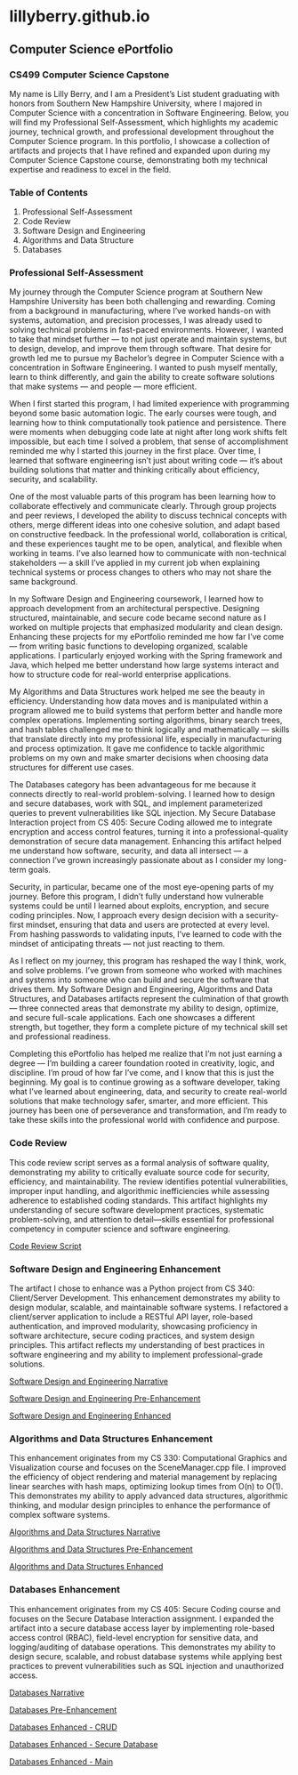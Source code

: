 # lillyberry.github.io

## Computer Science ePortfolio

### CS499 Computer Science Capstone

My name is Lilly Berry, and I am a President’s List student graduating with honors from Southern New Hampshire University, where I majored in Computer Science with a concentration in Software Engineering. Below, you will find my Professional Self-Assessment, which highlights my academic journey, technical growth, and professional development throughout the Computer Science program. In this portfolio, I showcase a collection of artifacts and projects that I have refined and expanded upon during my Computer Science Capstone course, demonstrating both my technical expertise and readiness to excel in the field.

### Table of Contents
1. Professional Self-Assessment
2. Code Review
3. Software Design and Engineering
4. Algorithms and Data Structure
5. Databases

### Professional Self-Assessment

My journey through the Computer Science program at Southern New Hampshire University has been both challenging and rewarding. Coming from a background in manufacturing, where I’ve worked hands-on with systems, automation, and precision processes, I was already used to solving technical problems in fast-paced environments. However, I wanted to take that mindset further — to not just operate and maintain systems, but to design, develop, and improve them through software. That desire for growth led me to pursue my Bachelor’s degree in Computer Science with a concentration in Software Engineering. I wanted to push myself mentally, learn to think differently, and gain the ability to create software solutions that make systems — and people — more efficient.

When I first started this program, I had limited experience with programming beyond some basic automation logic. The early courses were tough, and learning how to think computationally took patience and persistence. There were moments when debugging code late at night after long work shifts felt impossible, but each time I solved a problem, that sense of accomplishment reminded me why I started this journey in the first place. Over time, I learned that software engineering isn’t just about writing code — it’s about building solutions that matter and thinking critically about efficiency, security, and scalability.

One of the most valuable parts of this program has been learning how to collaborate effectively and communicate clearly. Through group projects and peer reviews, I developed the ability to discuss technical concepts with others, merge different ideas into one cohesive solution, and adapt based on constructive feedback. In the professional world, collaboration is critical, and these experiences taught me to be open, analytical, and flexible when working in teams. I’ve also learned how to communicate with non-technical stakeholders — a skill I’ve applied in my current job when explaining technical systems or process changes to others who may not share the same background.

In my Software Design and Engineering coursework, I learned how to approach development from an architectural perspective. Designing structured, maintainable, and secure code became second nature as I worked on multiple projects that emphasized modularity and clean design. Enhancing these projects for my ePortfolio reminded me how far I’ve come — from writing basic functions to developing organized, scalable applications. I particularly enjoyed working with the Spring framework and Java, which helped me better understand how large systems interact and how to structure code for real-world enterprise applications.

My Algorithms and Data Structures work helped me see the beauty in efficiency. Understanding how data moves and is manipulated within a program allowed me to build systems that perform better and handle more complex operations. Implementing sorting algorithms, binary search trees, and hash tables challenged me to think logically and mathematically — skills that translate directly into my professional life, especially in manufacturing and process optimization. It gave me confidence to tackle algorithmic problems on my own and make smarter decisions when choosing data structures for different use cases.

The Databases category has been advantageous for me because it connects directly to real-world problem-solving. I learned how to design and secure databases, work with SQL, and implement parameterized queries to prevent vulnerabilities like SQL injection. My Secure Database Interaction project from CS 405: Secure Coding allowed me to integrate encryption and access control features, turning it into a professional-quality demonstration of secure data management. Enhancing this artifact helped me understand how software, security, and data all intersect — a connection I’ve grown increasingly passionate about as I consider my long-term goals.

Security, in particular, became one of the most eye-opening parts of my journey. Before this program, I didn’t fully understand how vulnerable systems could be until I learned about exploits, encryption, and secure coding principles. Now, I approach every design decision with a security-first mindset, ensuring that data and users are protected at every level. From hashing passwords to validating inputs, I’ve learned to code with the mindset of anticipating threats — not just reacting to them.

As I reflect on my journey, this program has reshaped the way I think, work, and solve problems. I’ve grown from someone who worked with machines and systems into someone who can build and secure the software that drives them. My Software Design and Engineering, Algorithms and Data Structures, and Databases artifacts represent the culmination of that growth — three connected areas that demonstrate my ability to design, optimize, and secure full-scale applications. Each one showcases a different strength, but together, they form a complete picture of my technical skill set and professional readiness.

Completing this ePortfolio has helped me realize that I’m not just earning a degree — I’m building a career foundation rooted in creativity, logic, and discipline. I’m proud of how far I’ve come, and I know that this is just the beginning. My goal is to continue growing as a software developer, taking what I’ve learned about engineering, data, and security to create real-world solutions that make technology safer, smarter, and more efficient. This journey has been one of perseverance and transformation, and I’m ready to take these skills into the professional world with confidence and purpose.

### Code Review

This code review script serves as a formal analysis of software quality, demonstrating my ability to critically evaluate source code for security, efficiency, and maintainability. The review identifies potential vulnerabilities, improper input handling, and algorithmic inefficiencies while assessing adherence to established coding standards. This artifact highlights my understanding of secure software development practices, systematic problem-solving, and attention to detail—skills essential for professional competency in computer science and software engineering.

[Code Review Script](https://github.com/lillyberry/CS499-portfolio/blob/c3841d18da39bbe2f4398f52932d711b6e17ae47/CS%20499%20Code%20Review%20script.docx)

### Software Design and Engineering Enhancement

The artifact I chose to enhance was a Python project from CS 340: Client/Server Development. This enhancement demonstrates my ability to design modular, scalable, and maintainable software systems. I refactored a client/server application to include a RESTful API layer, role-based authentication, and improved modularity, showcasing proficiency in software architecture, secure coding practices, and system design principles. This artifact reflects my understanding of best practices in software engineering and my ability to implement professional-grade solutions.

[Software Design and Engineering Narrative](https://github.com/lillyberry/CS499-portfolio/blob/c3841d18da39bbe2f4398f52932d711b6e17ae47/CS340%20Client-server%20Development/CS499mod3_narrative.docx)

[Software Design and Engineering Pre-Enhancement](https://github.com/lillyberry/CS499-portfolio/blob/c3841d18da39bbe2f4398f52932d711b6e17ae47/CS340%20Client-server%20Development/CS499mod3_pre-enhancement.ipynb)

[Software Design and Engineering Enhanced](https://github.com/lillyberry/CS499-portfolio/blob/c3841d18da39bbe2f4398f52932d711b6e17ae47/CS340%20Client-server%20Development/CS499mod3_enhanced.py)

### Algorithms and Data Structures Enhancement

This enhancement originates from my CS 330: Computational Graphics and Visualization course and focuses on the SceneManager.cpp file. I improved the efficiency of object rendering and material management by replacing linear searches with hash maps, optimizing lookup times from O(n) to O(1). This demonstrates my ability to apply advanced data structures, algorithmic thinking, and modular design principles to enhance the performance of complex software systems.

[Algorithms and Data Structures Narrative](https://github.com/lillyberry/CS499-portfolio/blob/c3841d18da39bbe2f4398f52932d711b6e17ae47/CS330%20Computational%20Graphics%20and%20Visualization/CS499mod4_narrative.docx)

[Algorithms and Data Structures Pre-Enhancement](https://github.com/lillyberry/CS499-portfolio/blob/c3841d18da39bbe2f4398f52932d711b6e17ae47/CS330%20Computational%20Graphics%20and%20Visualization/CS499mod4.cpp)

[Algorithms and Data Structures Enhanced](https://github.com/lillyberry/CS499-portfolio/blob/c3841d18da39bbe2f4398f52932d711b6e17ae47/CS330%20Computational%20Graphics%20and%20Visualization/CS499mod4_enhanced.cpp)

### Databases Enhancement

This enhancement originates from my CS 405: Secure Coding course and focuses on the Secure Database Interaction assignment. I expanded the artifact into a secure database access layer by implementing role-based access control (RBAC), field-level encryption for sensitive data, and logging/auditing of database operations. This demonstrates my ability to design secure, scalable, and robust database systems while applying best practices to prevent vulnerabilities such as SQL injection and unauthorized access.

[Databases Narrative](https://github.com/lillyberry/CS499-portfolio/blob/c3841d18da39bbe2f4398f52932d711b6e17ae47/CS405%20Secure%20Coding/CS499mod5_narrative.docx)

[Databases Pre-Enhancement](https://github.com/lillyberry/CS499-portfolio/blob/c3841d18da39bbe2f4398f52932d711b6e17ae47/CS405%20Secure%20Coding/CS499mod5.docx)

[Databases Enhanced - CRUD](https://github.com/lillyberry/CS499-portfolio/blob/c3841d18da39bbe2f4398f52932d711b6e17ae47/CS405%20Secure%20Coding/CS499mod5.h)

[Databases Enhanced - Secure Database](https://github.com/lillyberry/CS499-portfolio/blob/c3841d18da39bbe2f4398f52932d711b6e17ae47/CS405%20Secure%20Coding/CS499mod5.cpp)

[Databases Enhanced - Main](https://github.com/lillyberry/CS499-portfolio/blob/c3841d18da39bbe2f4398f52932d711b6e17ae47/CS405%20Secure%20Coding/CS499mod5_main.cpp)

